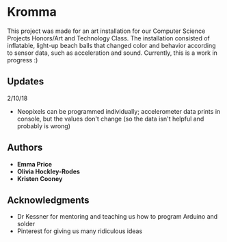 # Kromma

This project was made for an art installation for our Computer Science Projects Honors/Art and Technology Class. The installation consisted of inflatable, light-up beach balls that changed color and behavior according to sensor data, such as acceleration and sound. Currently, this is a work in progress :)

## Updates
2/10/18
* Neopixels can be programmed individually; accelerometer data prints in console, but the values don't change (so the data isn't helpful and probably is wrong)

## Authors

* **Emma Price**
* **Olivia Hockley-Rodes**
* **Kristen Cooney**

## Acknowledgments

* Dr Kessner for mentoring and teaching us how to program Arduino and solder
* Pinterest for giving us many ridiculous ideas


